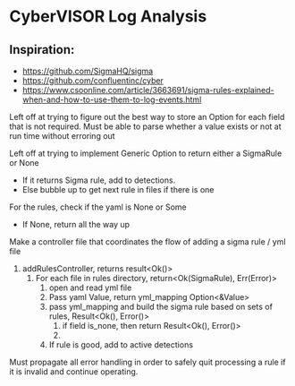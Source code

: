 # CyberVISOR Log Analysis

## Inspiration:

- https://github.com/SigmaHQ/sigma
- https://github.com/confluentinc/cyber
- https://www.csoonline.com/article/3663691/sigma-rules-explained-when-and-how-to-use-them-to-log-events.html


Left off at trying to figure out the best way to store an Option for each field that is not required. Must be able to 
parse whether a value exists or not at run time without erroring out


Left off at trying to implement Generic Option to return either a SigmaRule or None
- If it returns Sigma rule, add to detections. 
- Else bubble up to get next rule in files if there is one

For the rules, check if the yaml is None or Some
- If None, return all the way up 

Make a controller file that coordinates the flow of adding a sigma rule / yml file
1. addRulesController, returns result<Ok()>
   1. For each file in rules directory, return<Ok(SigmaRule), Err(Error)>
      1. open and read yml file
      2. Pass yaml Value, return yml_mapping Option<&Value>
      3. pass yml_mapping and build the sigma rule based on sets of rules, Result<Ok(), Error()>
         1. if field is_none, then return Result<Ok(), Error()>
         2. 
      4. If rule is good, add to active detections

Must propagate all error handling in order to safely quit processing a rule if it is invalid and continue operating.